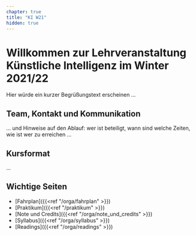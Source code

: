 ```yaml
---
chapter: true
title: "KI W21"
hidden: true
---
```



# Willkommen zur Lehrveranstaltung Künstliche Intelligenz im Winter 2021/22

Hier würde ein kurzer Begrüßungstext erscheinen ...

## Team, Kontakt und Kommunikation

...  und Hinweise auf den Ablauf: wer ist beteiligt, wann sind welche Zeiten, wie ist wer zu erreichen ...

## Kursformat

...

## Wichtige Seiten

* [Fahrplan]({{<ref "/orga/fahrplan" >}})
* [Praktikum]({{<ref "/praktikum" >}})
* [Note und Credits]({{<ref "/orga/note_und_credits" >}})
* [Syllabus]({{<ref "/orga/syllabus" >}})
* [Readings]({{<ref "/orga/readings" >}})
